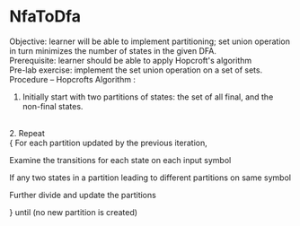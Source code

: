 # NfaToDfa
Objective: learner will be able to implement partitioning; set union operation in
turn minimizes the number of states in the given DFA.
<br>
Prerequisite: learner should be able to apply Hopcroft's algorithm
<br>
Pre-lab exercise: implement the set union operation on a set of sets.
<br>
Procedure – Hopcrofts Algorithm :
<br>
1. Initially start with two partitions of states: the set of all final, and the non-final
states.
<br>
2. Repeat
<br>
{ For each partition updated by the previous iteration,
<br>

Examine the transitions for each state on each input symbol
<br>

If any two states in a partition leading to different partitions on same symbol
<br>

Further divide and update the partitions
<br>

} until (no new partition is created)
